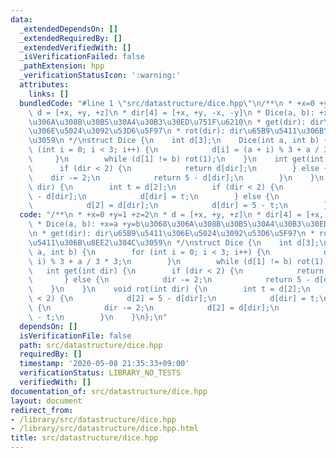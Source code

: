```yaml
---
data:
  _extendedDependsOn: []
  _extendedRequiredBy: []
  _extendedVerifiedWith: []
  _isVerificationFailed: false
  _pathExtension: hpp
  _verificationStatusIcon: ':warning:'
  attributes:
    links: []
  bundledCode: "#line 1 \"src/datastructure/dice.hpp\"\n/**\n * +x=0 +y=1 +z=2\n *\
    \ d = [+x, +y, +z]\n * dir[4] = [+x, +y, -x, -y]\n * Dice(a, b): +x=a +y=b\u3068\
    \u306A\u308B\u30B5\u30A4\u30B3\u30ED\u751F\u6210\n * get(dir): dir\u65B9\u5411\
    \u306E\u5024\u3092\u53D6\u5F97\n * rot(dir): dir\u65B9\u5411\u306B\u8EE2\u304C\
    \u3059\n */\nstruct Dice {\n    int d[3];\n    Dice(int a, int b) {\n        for\
    \ (int i = 0; i < 3; i++) {\n            d[i] = (a + i) % 3 + a / 3 * 3;\n   \
    \     }\n        while (d[1] != b) rot(1);\n    }\n    int get(int dir) {\n  \
    \      if (dir < 2) {\n            return d[dir];\n        } else {\n        \
    \    dir -= 2;\n            return 5 - d[dir];\n        }\n    }\n    void rot(int\
    \ dir) {\n        int t = d[2];\n        if (dir < 2) {\n            d[2] = 5\
    \ - d[dir];\n            d[dir] = t;\n        } else {\n            dir -= 2;\n\
    \            d[2] = d[dir];\n            d[dir] = 5 - t;\n        }\n    }\n};\n"
  code: "/**\n * +x=0 +y=1 +z=2\n * d = [+x, +y, +z]\n * dir[4] = [+x, +y, -x, -y]\n\
    \ * Dice(a, b): +x=a +y=b\u3068\u306A\u308B\u30B5\u30A4\u30B3\u30ED\u751F\u6210\
    \n * get(dir): dir\u65B9\u5411\u306E\u5024\u3092\u53D6\u5F97\n * rot(dir): dir\u65B9\
    \u5411\u306B\u8EE2\u304C\u3059\n */\nstruct Dice {\n    int d[3];\n    Dice(int\
    \ a, int b) {\n        for (int i = 0; i < 3; i++) {\n            d[i] = (a +\
    \ i) % 3 + a / 3 * 3;\n        }\n        while (d[1] != b) rot(1);\n    }\n \
    \   int get(int dir) {\n        if (dir < 2) {\n            return d[dir];\n \
    \       } else {\n            dir -= 2;\n            return 5 - d[dir];\n    \
    \    }\n    }\n    void rot(int dir) {\n        int t = d[2];\n        if (dir\
    \ < 2) {\n            d[2] = 5 - d[dir];\n            d[dir] = t;\n        } else\
    \ {\n            dir -= 2;\n            d[2] = d[dir];\n            d[dir] = 5\
    \ - t;\n        }\n    }\n};\n"
  dependsOn: []
  isVerificationFile: false
  path: src/datastructure/dice.hpp
  requiredBy: []
  timestamp: '2020-05-08 21:35:33+09:00'
  verificationStatus: LIBRARY_NO_TESTS
  verifiedWith: []
documentation_of: src/datastructure/dice.hpp
layout: document
redirect_from:
- /library/src/datastructure/dice.hpp
- /library/src/datastructure/dice.hpp.html
title: src/datastructure/dice.hpp
---
```


